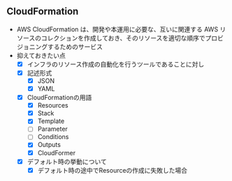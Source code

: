 ## CloudFormation
* AWS CloudFormation は、開発や本運用に必要な、互いに関連する AWS リソースのコレクションを作成しておき、そのリソースを適切な順序でプロビジョニングするためのサービス
* 抑えておきたい点
  - [X] インフラのリソース作成の自動化を行うツールであることに対し
  - [X] 記述形式
    - [X] JSON
    - [X] YAML
  - [X] CloudFormationの用語
    - [X] Resources
    - [X] Stack
    - [X] Template
    - [ ] Parameter
    - [ ] Conditions
    - [X] Outputs
    - [X] CloudFormer
  - [X] デフォルト時の挙動について
    - [X] デフォルト時の途中でResourceの作成に失敗した場合
